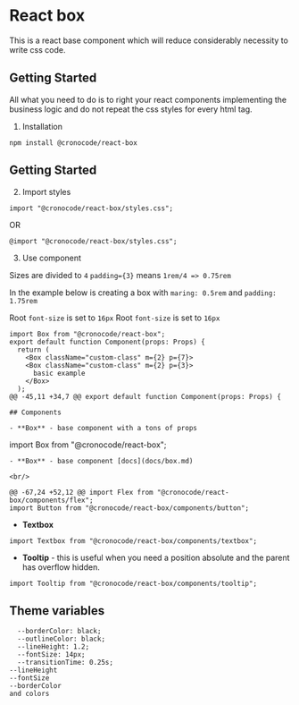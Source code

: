# React box

This is a react base component which will reduce considerably necessity to write css code.

## Getting Started

All what you need to do is to right your react components implementing the business logic and do not repeat the css styles for every html tag.

1. Installation

```
npm install @cronocode/react-box
```

## Getting Started

2. Import styles

```
import "@cronocode/react-box/styles.css";
```

OR

```
@import "@cronocode/react-box/styles.css";
```

3. Use component

Sizes are divided to `4`
`padding={3}` means `1rem/4 => 0.75rem`

In the example below is creating a box with `maring: 0.5rem` and `padding: 1.75rem`

Root `font-size` is set to `16px`
Root `font-size` is set to `16px`

```
import Box from "@cronocode/react-box";
export default function Component(props: Props) {
  return (
    <Box className="custom-class" m={2} p={7}>
    <Box className="custom-class" m={2} p={3}>
      basic example
    </Box>
  );
@@ -45,11 +34,7 @@ export default function Component(props: Props) {

## Components

- **Box** - base component with a tons of props

```

import Box from "@cronocode/react-box";

```
- **Box** - base component [docs](docs/box.md)

<br/>

@@ -67,24 +52,12 @@ import Flex from "@cronocode/react-box/components/flex";
import Button from "@cronocode/react-box/components/button";
```

- **Textbox**

```
import Textbox from "@cronocode/react-box/components/textbox";
```

- **Tooltip** - this is useful when you need a position absolute and the parent has overflow hidden.

```
import Tooltip from "@cronocode/react-box/components/tooltip";
```

## Theme variables

```
  --borderColor: black;
  --outlineColor: black;
  --lineHeight: 1.2;
  --fontSize: 14px;
  --transitionTime: 0.25s;
--lineHeight
--fontSize
--borderColor
and colors
```
